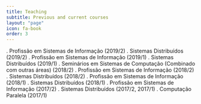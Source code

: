 ```yaml
---
title: Teaching
subtitle: Previous and current courses
layout: "page"
icon: fa-book
order: 3
---
```


. Profissão em Sistemas de Informação (2019/2)
. Sistemas Distribuídos (2019/2)
. Profissão em Sistemas de Informação (2019/1)
. Sistemas Distribuídos (2019/1)
. Seminários em Sistemas de Computação (Combinado com outras áreas) (2018/2)
. Profissão em Sistemas de Informação (2018/2)
. Sistemas Distribuídos (2018/2)
. Profissão em Sistemas de Informação (2018/1)
. Sistemas Distribuídos (2018/1)
. Profissão em Sistemas de Informação (2017/2)
. Sistemas Distribuídos (2017/2, 2017/1)
. Computação Paralela (2017/1)

